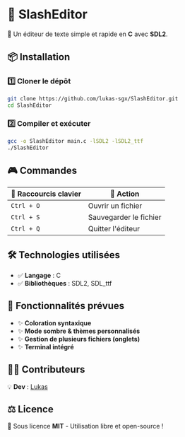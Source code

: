 # 🚀 SlashEditor  

📝 Un éditeur de texte simple et rapide en **C** avec **SDL2**.  



## 📦 Installation  

### 1️⃣ Cloner le dépôt  
```bash
git clone https://github.com/lukas-sgx/SlashEditor.git
cd SlashEditor
```

### 2️⃣ Compiler et exécuter  
```bash
gcc -o SlashEditor main.c -lSDL2 -lSDL2_ttf
./SlashEditor
```



## 🎮 Commandes  

| 🎯 **Raccourcis clavier** | 📝 **Action** |
|---------------------------|--------------|
| `Ctrl + O`               | Ouvrir un fichier |
| `Ctrl + S`               | Sauvegarder le fichier |
| `Ctrl + Q`               | Quitter l'éditeur |



## 🛠️ Technologies utilisées  

- ✅ **Langage** : C  
- ✅ **Bibliothèques** : SDL2, SDL_ttf  



## 📌 Fonctionnalités prévues  

- ✨ **Coloration syntaxique**  
- ✨ **Mode sombre & thèmes personnalisés**  
- ✨ **Gestion de plusieurs fichiers (onglets)**  
- ✨ **Terminal intégré**  



## 👨‍💻 Contributeurs  

💡 **Dev** : [Lukas](https://github.com/lukas-sgx)  


## ⚖️ Licence  

📜 Sous licence **MIT** - Utilisation libre et open-source !  